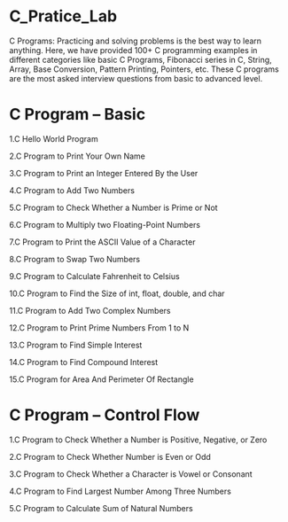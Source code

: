 # C_Pratice_Lab

C Programs: Practicing and solving problems is the best way to learn anything. Here, we have provided 100+ C programming examples in different categories like basic C Programs, Fibonacci series in C, String, Array, Base Conversion, Pattern Printing, Pointers, etc. These C programs are the most asked interview questions from basic to advanced level.
# C Program – Basic

1.C Hello World Program

2.C Program to Print Your Own Name 

3.C Program to Print an Integer Entered By the User

4.C Program to Add Two Numbers

5.C Program to Check Whether a Number is Prime or Not

6.C Program to Multiply two Floating-Point Numbers 

7.C Program to Print the ASCII Value of a Character

8.C Program to Swap Two Numbers

9.C Program to Calculate Fahrenheit to Celsius

10.C Program to Find the Size of int, float, double, and char

11.C Program to Add Two Complex Numbers 

12.C Program to Print Prime Numbers From 1 to N 

13.C Program to Find Simple Interest

14.C Program to Find Compound Interest

15.C Program for Area And Perimeter Of Rectangle 

# C Program – Control Flow

1.C Program to Check Whether a Number is Positive, Negative, or Zero

2.C Program to Check Whether Number is Even or Odd

3.C Program to Check Whether a Character is Vowel or Consonant 

4.C Program to Find Largest Number Among Three Numbers

5.C Program to Calculate Sum of Natural Numbers 
